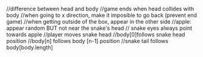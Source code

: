 //difference between head and body
//game ends when head collides with body
//when going to x direction, make it imposible to go back (prevent end game)
//when getting outside of the box, appear in the other side
//apple: appear random BUT not near the snake's head
// snake eyes always point towards apple
//player moves snake head
//body[0]follows snake head position
//body[n] follows body [n-1] position
//snake tail follows body[body.length]